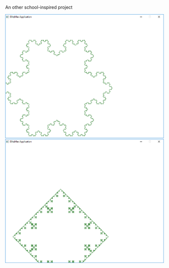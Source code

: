 An other school-inspired project

![alt tag](https://github.com/eme64/Hobby-Projects-Archive/blob/master/BlitzMax%20Projects/Simulations/x-logo-flocke/img1.png?raw=true
 "x")
 ![alt tag](https://github.com/eme64/Hobby-Projects-Archive/blob/master/BlitzMax%20Projects/Simulations/x-logo-flocke/img2.png?raw=true
 "x")
